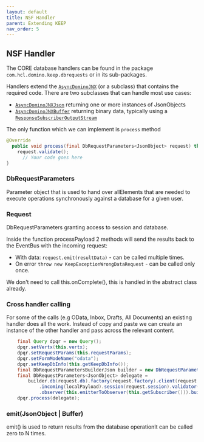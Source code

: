 ```yaml
---
layout: default
title: NSF Handler
parent: Extending KEEP
nav_order: 5
---
```


## NSF Handler

The CORE database handlers can be found in the package `com.hcl.domino.keep.dbrequests` or in its sub-packages.

Handlers extend the [`AsyncDominoJNX`](./javadoc/com/hcl/domino/keep/dbrequests/AsyncDominoJNX.html) (or a subclass) that contains the required code. There are two subclasses that can handle most use cases:

- [`AsyncDominoJNXJson`](./javadoc/com/hcl/domino/keep/dbrequests/AsyncDominoJNXJson.html) returning one or more instances of JsonObjects
- [`AsyncDominoJNXBuffer`](./javadoc/com/hcl/domino/keep/dbrequests/AsyncDominoJNXBuffer.html) returning binary data, typically using a [`ResponseSubscriberOutputStream`](./javadoc/com/hcl/domino/keep/eventbus/ResponseSubscriberOutputStream.html)

The only function which we can implement is `process` method

```Java
@Override
  public void process(final DbRequestParameters<JsonObject> request) throws Exception {
    request.validate();
      // Your code goes here
}
```

### DbRequestParameters

Parameter object that is used to hand over allElements that are needed to execute operations synchronously against a database for a given user.

### Request

DbRequestParameters granting access to session and database.

Inside the function processPayload 2 methods will send the results back to the EventBus with the incoming request:

- With data: `request.emit(resultData)` - can be called multiple times.
- On error `throw new KeepExceptionWrongDataRequest` - can be called only once.

We don't need to call this.onComplete(), this is handled in the abstract class already.

### Cross handler calling

For some of the calls (e.g OData, Inbox, Drafts, All Documents) an existing handler does all the work. Instead of copy and paste we can create an instance of the other handler and pass across the relevant content.

```Java
    final Query dpqr = new Query();
    dpqr.setVertx(this.vertx);
    dpqr.setRequestParams(this.requestParams);
    dpqr.setFormModeName("odata");
    dpqr.setKeepDbInfo(this.getKeepDbInfo());
    final DbRequestParametersBuilderJson builder = new DbRequestParametersBuilderJson();
    final DbRequestParameters<JsonObject> delegate =
        builder.db(request.db).factory(request.factory).client(request.client)
            .incoming(localPayload).session(request.session).validator(json -> true)
            .observer(this.emitterToObserver(this.getSubscriber())).build();
    dpqr.process(delegate);
```

### emit(JsonObject | Buffer)

emit() is used to return results from the database operationIt can be called zero to N times.
